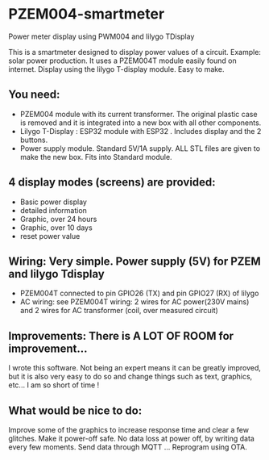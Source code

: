 # PZEM004-smartmeter
Power meter display using PWM004 and lilygo TDisplay

This is a smartmeter designed to display power values of a circuit. 
Example: solar power production.
It uses a PZEM004T module easily found on internet.
Display using the lilygo T-display module.
Easy to make.

## You need:
- PZEM004 module with its current transformer. The original plastic case is removed and it is integrated into a new box with all other components.
- Lilygo T-Display : ESP32 module with ESP32 . Includes display and the 2 buttons.
- Power supply module. Standard 5V/1A supply.
ALL STL files are given to make the new box. Fits into Standard module.

## 4 display modes (screens) are provided: 
- Basic power display
- detailed information
- Graphic, over 24 hours
- Graphic, over 10 days
- reset power value

##  Wiring: Very simple. Power supply (5V) for PZEM and lilygo Tdisplay
- PZEM004T connected to pin GPIO26 (TX) and pin GPIO27 (RX) of lilygo
- AC wiring: see PZEM004T wiring: 2 wires for AC power(230V mains) and 2 wires for AC transformer (coil, over measured circuit)

## Improvements: There is A LOT OF ROOM for improvement...
  I wrote this software. Not being an expert means it can be greatly improved, but it is also very easy to do so and change things such as text, graphics, etc...
  I am so short of time !
  
## What would be nice to do:
  Improve some of the graphics to increase response time and clear a few glitches.
  Make it power-off safe. No data loss at power off, by writing data every few moments.
  Send data through MQTT ...
  Reprogram using OTA.
  
  

